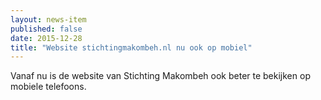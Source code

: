 ```yaml
---
layout: news-item
published: false
date: 2015-12-28
title: "Website stichtingmakombeh.nl nu ook op mobiel"
---
```


Vanaf nu is de website van Stichting Makombeh ook beter te bekijken op mobiele telefoons.